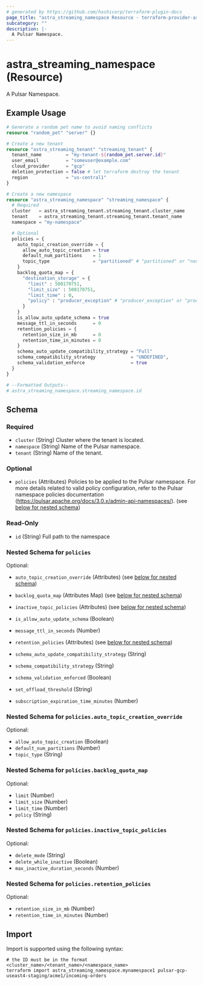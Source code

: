 ```yaml
---
# generated by https://github.com/hashicorp/terraform-plugin-docs
page_title: "astra_streaming_namespace Resource - terraform-provider-astra"
subcategory: ""
description: |-
  A Pulsar Namespace.
---
```


# astra_streaming_namespace (Resource)

A Pulsar Namespace.

## Example Usage

```terraform
# Generate a random pet name to avoid naming conflicts
resource "random_pet" "server" {}

# Create a new tenant
resource "astra_streaming_tenant" "streaming_tenant" {
  tenant_name         = "my-tenant-${random_pet.server.id}"
  user_email          = "someuser@example.com"
  cloud_provider      = "gcp"
  deletion_protection = false # let terraform destroy the tenant
  region              = "us-central1"
}

# Create a new namespace
resource "astra_streaming_namespace" "streaming_namespace" {
  # Required
  cluster   = astra_streaming_tenant.streaming_tenant.cluster_name
  tenant    = astra_streaming_tenant.streaming_tenant.tenant_name
  namespace = "my-namespace"

  # Optional
  policies = {
    auto_topic_creation_override = {
      allow_auto_topic_creation = true
      default_num_partitions    = 1
      topic_type                = "partitioned" # "partitioned" or "non_partitioned"
    }
    backlog_quota_map = {
      "destination_storage" = {
        "limit" : 500170751,
        "limit_size" : 500170751,
        "limit_time" : 0,
        "policy" : "producer_exception" # "producer_exception" or "producer_request_hold" or "consumer_backlog_eviction"
      }
    }
    is_allow_auto_update_schema = true
    message_ttl_in_seconds      = 0
    retention_policies = {
      retention_size_in_mb      = 0
      retention_time_in_minutes = 0
    }
    schema_auto_update_compatibility_strategy = "Full"
    schema_compatibility_strategy             = "UNDEFINED",
    schema_validation_enforce                 = true
  }
}

# --Formatted Outputs--
# astra_streaming_namespace.streaming_namespace.id
```

<!-- schema generated by tfplugindocs -->
## Schema

### Required

- `cluster` (String) Cluster where the tenant is located.
- `namespace` (String) Name of the Pulsar namespace.
- `tenant` (String) Name of the tenant.

### Optional

- `policies` (Attributes) Policies to be applied to the Pulsar namespace. For more details related to valid policy configuration, refer to the Pulsar namespace policies documentation (https://pulsar.apache.org/docs/3.0.x/admin-api-namespaces/). (see [below for nested schema](#nestedatt--policies))

### Read-Only

- `id` (String) Full path to the namespace

<a id="nestedatt--policies"></a>
### Nested Schema for `policies`

Optional:

- `auto_topic_creation_override` (Attributes) (see [below for nested schema](#nestedatt--policies--auto_topic_creation_override))
- `backlog_quota_map` (Attributes Map) (see [below for nested schema](#nestedatt--policies--backlog_quota_map))
- `inactive_topic_policies` (Attributes) (see [below for nested schema](#nestedatt--policies--inactive_topic_policies))
- `is_allow_auto_update_schema` (Boolean)
- `message_ttl_in_seconds` (Number)
- `retention_policies` (Attributes) (see [below for nested schema](#nestedatt--policies--retention_policies))
- `schema_auto_update_compatibility_strategy` (String)
- `schema_compatibility_strategy` (String)
- `schema_validation_enforced` (Boolean)

- `set_offload_threshold` (String)

- `subscription_expiration_time_minutes` (Number)

<a id="nestedatt--policies--auto_topic_creation_override"></a>
### Nested Schema for `policies.auto_topic_creation_override`

Optional:

- `allow_auto_topic_creation` (Boolean)
- `default_num_partitions` (Number)
- `topic_type` (String)


<a id="nestedatt--policies--backlog_quota_map"></a>
### Nested Schema for `policies.backlog_quota_map`

Optional:

- `limit` (Number)
- `limit_size` (Number)
- `limit_time` (Number)
- `policy` (String)


<a id="nestedatt--policies--inactive_topic_policies"></a>
### Nested Schema for `policies.inactive_topic_policies`

Optional:

- `delete_mode` (String)
- `delete_while_inactive` (Boolean)
- `max_inactive_duration_seconds` (Number)


<a id="nestedatt--policies--retention_policies"></a>
### Nested Schema for `policies.retention_policies`

Optional:

- `retention_size_in_mb` (Number)
- `retention_time_in_minutes` (Number)

## Import

Import is supported using the following syntax:

```shell
# the ID must be in the format <cluster_name>/<tenant_name>/<namespace_name>
terraform import astra_streaming_namespace.mynamespace1 pulsar-gcp-useast4-staging/acme1/incoming-orders
```
